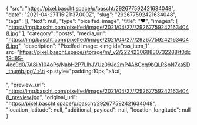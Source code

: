 {
  "src": "https://pixel.bascht.space/p/bascht/292677592421634048",
  "date": "2021-04-27T15:21:37.000Z",
  "slug": "292677592421634048",
  "tags": [],
  "text": null,
  "type": "pixelfed_image",
  "title": "❤️",
  "images": [
    "https://img.bascht.com/pixelfed/image/2021/04/27//292677592421634048.jpg"
  ],
  "category": "posts",
  "media_url": "https://img.bascht.com/pixelfed/image/2021/04/27//292677592421634048.jpg",
  "description": "Pixelfed Image: <img id=\"rss_item_1\" src=\"https://pixel.bascht.space/storage/m/_v2/222423068830732288/f0dc18d95-4ec9d0/7A8iiYI04oPs/NabH2P7LlhJVUz09Jo2mP4A8Gcq9bQLRSpN7xaSD_thumb.jpg\">\n            <p style=\"padding:10px;\">â¤ï¸</p>",
  "preview_url": "https://img.bascht.com/pixelfed/image/2021/04/27//292677592421634048_preview.jpg",
  "original_url": "https://pixel.bascht.space/p/bascht/292677592421634048",
  "location_latitude": null,
  "additional_payload": null,
  "location_longitude": null
}